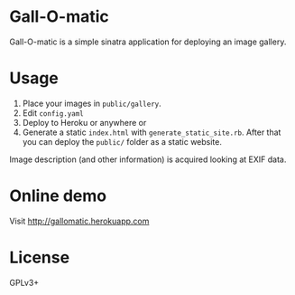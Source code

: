 Gall-O-matic
============

Gall-O-matic is a simple sinatra application for deploying an image gallery.

Usage
=====

1. Place your images in `public/gallery`. 
2. Edit `config.yaml`
3. Deploy to Heroku or anywhere
or
3. Generate a static `index.html` with `generate_static_site.rb`. After that you can deploy the `public/` folder as a static website.

Image description (and other information) is acquired looking at EXIF data.

Online demo
===========

Visit http://gallomatic.herokuapp.com

License
=======

GPLv3+
